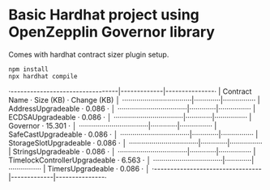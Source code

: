 # Basic Hardhat project using OpenZepplin Governor library

Comes with hardhat contract sizer plugin setup. 

```shell
npm install 
npx hardhat compile
```

 ·---------------------------------|-------------|---------------·
 |  Contract Name                  ·  Size (KB)  ·  Change (KB)  │
 ··································|·············|················
 |  AddressUpgradeable             ·      0.086  ·               │
 ··································|·············|················
 |  ECDSAUpgradeable               ·      0.086  ·               │
 ··································|·············|················
 |  Governor                       ·     15.301  ·               │
 ··································|·············|················
 |  SafeCastUpgradeable            ·      0.086  ·               │
 ··································|·············|················
 |  StorageSlotUpgradeable         ·      0.086  ·               │
 ··································|·············|················
 |  StringsUpgradeable             ·      0.086  ·               │
 ··································|·············|················
 |  TimelockControllerUpgradeable  ·      6.563  ·               │
 ··································|·············|················
 |  TimersUpgradeable              ·      0.086  ·               │
 ·---------------------------------|-------------|---------------·